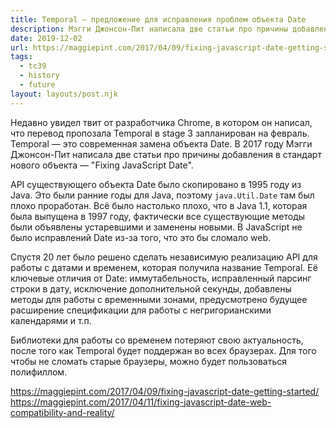 ```yaml
---
title: Temporal — предложение для исправления проблем объекта Date
description: Мэгги Джонсон-Пит написала две статьи про причины добавления в стандарт нового объекта
date: 2019-12-02
url: https://maggiepint.com/2017/04/09/fixing-javascript-date-getting-started/ https://maggiepint.com/2017/04/11/fixing-javascript-date-web-compatibility-and-reality/
tags:
  - tc39
  - history
  - future
layout: layouts/post.njk
---
```

Недавно увидел твит от разработчика Chrome, в котором он написал, что перевод пропозала Temporal в stage 3 запланирован на февраль. Temporal — это современная замена объекта Date. В 2017 году Мэгги Джонсон-Пит написала две статьи про причины добавления в стандарт нового объекта — "Fixing JavaScript Date".

API существующего объекта Date было скопировано в 1995 году из Java. Это были ранние годы для Java, поэтому `java.Util.Date` там был плохо проработан. Всё было настолько плохо, что в Java 1.1, которая была выпущена в 1997 году, фактически все существующие методы были объявлены устаревшими и заменены новыми. В JavaScript не было исправлений Date из-за того, что это бы сломало web. 

Спустя 20 лет было решено сделать независимую реализацию API для работы с датами и временем, которая получила название Temporal. Её ключевые отличия от Date: иммутабельность, исправленный парсинг строки в дату, исключение дополнительной секунды, добавлены методы для работы с временными зонами, предусмотрено будущее расширение спецификации для работы с негригорианскими календарями и т.п.

Библиотеки для работы со временем потеряют свою актуальность, после того как Temporal будет поддержан во всех браузерах. Для того чтобы не сломать старые браузеры, можно будет пользоваться полифиллом.

https://maggiepint.com/2017/04/09/fixing-javascript-date-getting-started/
https://maggiepint.com/2017/04/11/fixing-javascript-date-web-compatibility-and-reality/
